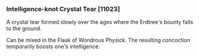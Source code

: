 ### Intelligence-knot Crystal Tear [11023]

A crystal tear formed slowly over the ages where the Erdtree's bounty falls to the ground.

Can be mixed in the Flask of Wondrous Physick. The resulting concoction temporarily boosts one's intelligence.